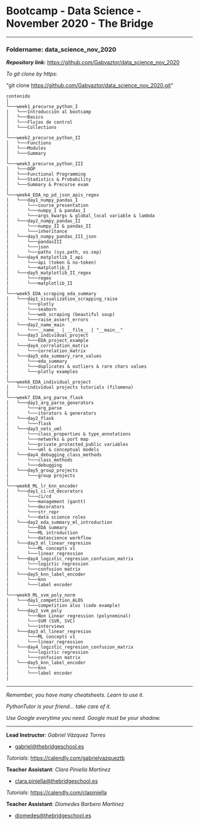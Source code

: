 # Bootcamp - Data Science - November 2020 - The Bridge

---------

### **Foldername**: data_science_nov_2020

***Repository link:*** https://github.com/Gabvaztor/data_science_nov_2020

*To git clone by https:*

"git clone https://github.com/Gabvaztor/data_science_nov_2020.git"


```
contenido
│
└───week1_precurse_python_I
|   └───Introducción al bootcamp
│   └───Basics
│   └───Flujos de control
│   └───Collections
│
└───week2_precurse_python_II
│   └───Functions
│   └───Modules
│   └───Summary
│   
└───week3_precurse_python_III
│   └───OOP
│   └───Functional Programming
│   └───Stadistics & Probability
│   └───Summary & Precurse exam
|
└───week4_EDA_np_pd_json_apis_regex
│   └───day1_numpy_pandas_I
|       └───course_presentation
|       └───numpy_I & pandas_I
|       └───args_kwargs & global_local variable & lambda
│   └───day2_numpy_pandas_II
|       └───numpy_II & pandas_II
|       └───inheritance
│   └───day3_numpy_pandas_III_json
|       └───pandasIII
|       └───json
|       └───paths (sys.path, os.sep)
│   └───day4_matplotlib_I_api
|       └───api (token & no-token)
|       └───matplotlib_I
│   └───day5_matplotlib_II_regex
|       └───regex
|       └───matplotlib_II
|
└───week5_EDA_scraping_eda_summary
│   └───day1_visualization_scrapping_raise
|       └───plotly
|       └───seaborn
|       └───web_scraping (beautiful soup)
|       └───raise_assert_errors
│   └───day2_name_main
|       └───__name__ | __file__ | "__main__"
│   └───day3_individual_project
|       └───EDA_project_example
│   └───day4_correlation_matrix
|       └───correlation_matrix
│   └───day5_eda_summary_rare_values
|       └───eda_summary
|       └───duplicates & outliers & rare chars values
|       └───plotly examples
|
└───week6_EDA_individual_project
│   └───individual projects tutorials (filomena)
|
└───week7_EDA_arg_parse_flask
│   └───day1_arg_parse_generators
|       └───arg_parse
|       └───iterators & generators
│   └───day2_flask
|       └───flask
│   └───day3_nets_uml
|       └───class_properties & type_annotations
|       └───networks & port map
|       └───private_protected_public variables
|       └───uml & conceptual models
│   └───day4_debugging_class_methods
|       └───class_methods
|       └───debugging
│   └───day5_group_projects
|       └───group projects
|
└───week8_ML_lr_knn_encoder
│   └───day1_ci-cd_decorators
|       └───ci/cd
|       └───management (gantt)
|       └───decorators
|       └───str_repr
|       └───data science roles
│   └───day2_eda_summary_ml_introduction
|       └───EDA summary
|       └───ML introduction
|       └───datascience workflow
│   └───day3_ml_linear_regresion
|       └───ML concepts v1
|       └───linear_regression
│   └───day4_logistic_regresion_confusion_matrix
|       └───logictic regression
|       └───confusion matrix
│   └───day5_knn_label_encoder
|       └───knn
|       └───label encoder
|
└───week9_ML_svm_poly_norm
│   └───day1_competition_ALOS
|       └───competition alos (code example)
│   └───day2_svm_poly
|       └───Non Linear regression (polynominal)
|       └───SVM (SVR, SVC)
|       └───interviews
│   └───day3_ml_linear_regresion
|       └───ML concepts v1
|       └───linear_regression
│   └───day4_logistic_regresion_confusion_matrix
|       └───logictic regression
|       └───confusion matrix
│   └───day5_knn_label_encoder
|       └───knn
|       └───label encoder
|
```

---------

*Remember, you have many cheatsheets. Learn to use it.*

*PythonTutor is your friend... take care of it.*

*Use Google everytime you need. Google must be your shadow.*

---------

**Lead Instructor**: *Gabriel Vázquez Torres*

- gabriel@thebridgeschool.es

*Tutorials*: https://calendly.com/gabrielvazqueztb

**Teacher Assistant**: *Clara Piniella Martinez*

- clara.piniella@thebridgeschool.es

*Tutorials*: https://calendly.com/clapiniella

**Teacher Assistant**: *Diomedes Barbero Martinez*

- diomedes@thebridgeschool.es

